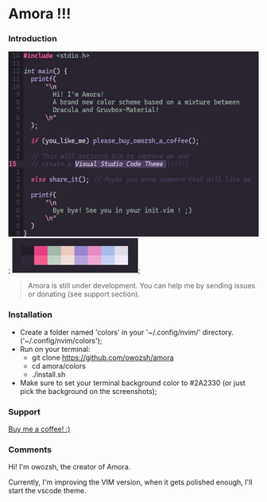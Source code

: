 # Amora !!!

### Introduction

![Amora introduction text](amora_screenshot.png);
![Amora color palette screenshot](amora_palette.png);

> Amora is still under development. You can help me by sending issues or donating (see support section).

### Installation

- Create a folder named 'colors' in your '~/.config/nvim/' directory. ('~/.config/nvim/colors');
- Run on your terminal:
	- git clone https://github.com/owozsh/amora
	- cd amora/colors
	- ./install.sh
- Make sure to set your terminal background color to #2A2330 (or just pick the background on the screenshots);

### Support

[Buy me a coffee! :)](https://www.buymeacoffee.com/owozsh)

### Comments

Hi! I'm owozsh, the creator of Amora.

Currently, I'm improving the VIM version, when it gets polished enough, I'll start the vscode theme.
